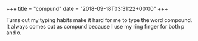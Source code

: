 +++
title = "compund"
date = "2018-09-18T03:31:22+00:00"
+++

Turns out my typing habits make it hard for me to type the word compound. It always comes out as compund because I use my ring finger for both p and o.
			